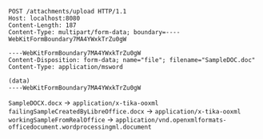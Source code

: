 ```
POST /attachments/upload HTTP/1.1
Host: localhost:8080
Content-Length: 187
Content-Type: multipart/form-data; boundary=----WebKitFormBoundary7MA4YWxkTrZu0gW

----WebKitFormBoundary7MA4YWxkTrZu0gW
Content-Disposition: form-data; name="file"; filename="SampleDOC.doc"
Content-Type: application/msword

(data)
----WebKitFormBoundary7MA4YWxkTrZu0gW
```

`SampleDOCX.docx` -> `application/x-tika-ooxml`
`failingSampleCreatedByLibreOffice.docx` -> `application/x-tika-ooxml`
`workingSampleFromRealOffice` -> `application/vnd.openxmlformats-officedocument.wordprocessingml.document`
